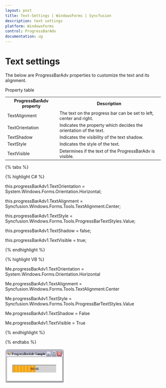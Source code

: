 ```yaml
---
layout: post
title: Text-Settings | WindowsForms | Syncfusion
description: text settings
platform: WindowsForms
control: ProgressBarAdv
documentation: ug
---
```


# Text settings

The below are ProgressBarAdv properties to customize the text and its alignment.

Property table

<table>
<tr>
<th>
ProgressBarAdv property</th><th>
Description</th></tr>
<tr>
<td>
TextAlignment</td><td>
The text on the progress bar can be set to left, center and right.</td></tr>
<tr>
<td>
TextOrientation</td><td>
Indicates the property which decides the orientation of the text.</td></tr>
<tr>
<td>
TextShadow</td><td>
Indicates the visibility of the text shadow.</td></tr>
<tr>
<td>
TextStyle</td><td>
Indicates the style of the text.</td></tr>
<tr>
<td>
TextVisible</td><td>
Determines if the text of the ProgressBarAdv is visible.</td></tr>
</table>

{% tabs %}

{% highlight C# %}

this.progressBarAdv1.TextOrientation = System.Windows.Forms.Orientation.Horizontal;

this.progressBarAdv1.TextAlignment = Syncfusion.Windows.Forms.Tools.TextAlignment.Center;

this.progressBarAdv1.TextStyle = Syncfusion.Windows.Forms.Tools.ProgressBarTextStyles.Value;

this.progressBarAdv1.TextShadow = false;

this.progressBarAdv1.TextVisible = true;

{% endhighlight %}

{% highlight VB %}

Me.progressBarAdv1.TextOrientation = System.Windows.Forms.Orientation.Horizontal

Me.progressBarAdv1.TextAlignment = Syncfusion.Windows.Forms.Tools.TextAlignment.Center

Me.progressBarAdv1.TextStyle = Syncfusion.Windows.Forms.Tools.ProgressBarTextStyles.Value

Me.progressBarAdv1.TextShadow = False

Me.progressBarAdv1.TextVisible = True

{% endhighlight %}

{% endtabs %}

![](Overview_images/Overview_img24.jpeg)





 